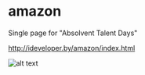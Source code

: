 # amazon
Single page for "Absolvent Talent Days"

http://ideveloper.by/amazon/index.html

![alt text](html://ideveloper.by/preview/amazon.png)
